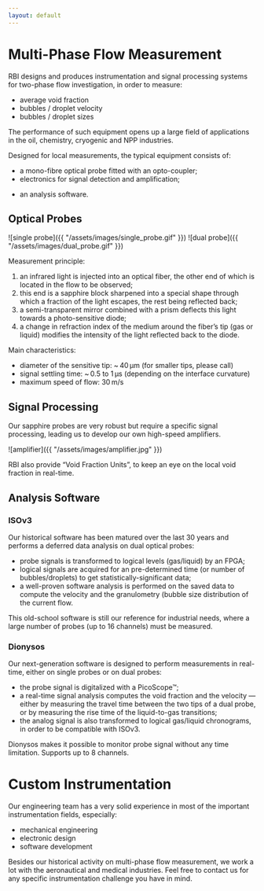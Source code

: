 ```yaml
---
layout: default
---
```


# Multi-Phase Flow Measurement

RBI designs and produces instrumentation and signal processing systems for two-phase flow investigation, in order to measure:

- average void fraction
- bubbles / droplet velocity
- bubbles / droplet sizes

The performance of such equipment opens up a large field of applications in the oil, chemistry, cryogenic and NPP industries.

Designed for local measurements, the typical equipment consists of:

- a mono-fibre optical probe fitted with an opto-coupler;
- electronics for signal detection and amplification;
<!-- - a specific digital interface circuit for data processing in a desktop computer; -->
- an analysis software. 

## Optical Probes

![single probe]({{ "/assets/images/single_probe.gif" }})
![dual probe]({{ "/assets/images/dual_probe.gif" }})

Measurement principle:

1. an infrared light is injected into an optical fiber, the other end of which is located in the flow to be observed;
2. this end is a sapphire block sharpened into a special shape through which a fraction of the light escapes, the rest being reflected back;
3. a semi-transparent mirror combined with a prism deflects this light towards a photo-sensitive diode;
4. a change in refraction index of the medium around the fiber’s tip (gas or liquid) modifies the intensity of the light reflected back to the diode.
<!-- 5. Direct amplification and detection through a threshold network results in a logical signal corresponding to the phase (liquid or vapor) surrounding the probe. -->
<!-- 6. A set of two fibers fixed together with a known distance between their tips forms a double probe. Installed along the flow lines, the instantaneous gradient of the phase interface can be measured. -->

Main characteristics:

- diameter of the sensitive tip: ~ 40 µm (for smaller tips, please call)
- signal settling time: ~ 0.5 to 1 µs (depending on the interface curvature)
- maximum speed of flow: 30 m/s

## Signal Processing

Our sapphire probes are very robust but require a specific signal processing, leading us to develop our own high-speed amplifiers.

![amplifier]({{ "/assets/images/amplifier.jpg" }})

RBI also provide “Void Fraction Units”, to keep an eye on the local void fraction in real-time.

## Analysis Software

### ISOv3

Our historical software has been matured over the last 30 years and performs a deferred data analysis on dual optical probes:

- probe signals is transformed to logical levels (gas/liquid) by an FPGA;
- logical signals are acquired for an pre-determined time (or number of bubbles/droplets) to get statistically-significant data;
- a well-proven software analysis is performed on the saved data to compute the velocity and the granulometry (bubble size distribution of the current flow.

This old-school software is still our reference for industrial needs, where a large number of probes (up to 16 channels) must be measured.

### Dionysos

Our next-generation software is designed to perform measurements in real-time, either on single probes or on dual probes:

- the probe signal is digitalized with a PicoScope™;
- a real-time signal analysis computes the void fraction and the velocity — either by measuring the travel time between the two tips of a dual probe, or by measuring the rise time of the liquid-to-gas transitions;
- the analog signal is also transformed to logical gas/liquid chronograms, in order to be compatible with ISOv3.

Dionysos makes it possible to monitor probe signal without any time limitation. Supports up to 8 channels.

# Custom Instrumentation

Our engineering team has a very solid experience in most of the important instrumentation fields, especially:

- mechanical engineering
- electronic design
- software development

Besides our historical activity on multi-phase flow measurement, we work a lot with the aeronautical and medical industries. Feel free to contact us for any specific instrumentation challenge you have in mind.
